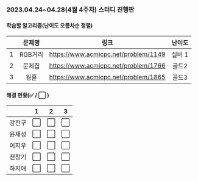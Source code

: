 ### 2023.04.24~04.28(4월 4주차) 스터디 진행판

#### 학습할 알고리즘(난이도 오름차순 정렬)

|      |      문제명      |                             링크                             | 난이도 |
| :--: | :--------------: | :----------------------------------------------------------: | :----: |
|  1   | RGB거리 | https://www.acmicpc.net/problem/1149 |  실버 1  |
|  2   | 문제집 | https://www.acmicpc.net/problem/1766 | 골드2 |
|  3   | 웜홀 | https://www.acmicpc.net/problem/1865 |  골드3  |

#### 해결 현황(:white_check_mark: / :white_large_square:  )

|        |          1           |          2           |          3           |
| :----: | :------------------: | :------------------: | :------------------: |
| 강진구 | :white_large_square: | :white_large_square: | :white_large_square: |
| 윤재성 | :white_large_square: | :white_large_square: | :white_large_square: |
| 이지우 | :white_large_square: | :white_large_square: | :white_large_square: |
| 전창기 | :white_large_square: | :white_large_square: | :white_large_square: |
| 하지애 | :white_large_square: | :white_large_square: | :white_large_square: |
